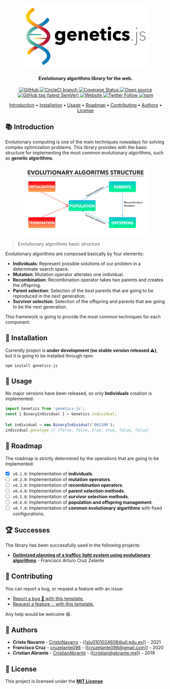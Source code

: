 <h1 align="center">
  <img src="https://github.com/GeneticsJS/GeneticsJS/raw/master/assets/images/logo.png" alt="genetics.js logo" width="400">
</h1>

<h4 align="center">
  Evolutionary algorithms library for the web.
</h4>

<p align="center">
    <a href="https://github.com/CristianAbrante/GeneticsJS/blob/master/LICENSE">
        <img alt="GitHub" src="https://img.shields.io/github/license/CristianAbrante/GeneticsJS.svg">
    </a>
    <a href="https://circleci.com/gh/CristianAbrante/workflows/GeneticsJS">
        <img alt="CircleCI branch" src="https://img.shields.io/circleci/project/github/CristianAbrante/GeneticsJS/master.svg">
    </a>
    <a href="https://coveralls.io/github/CristianAbrante/GeneticsJS">
        <img src='https://coveralls.io/repos/github/CristianAbrante/GeneticsJS/badge.svg?branch=master' alt='Coverage Status' />
    </a>
    <a href="https://github.com/ellerbrock/open-source-badges/">
        <img src="https://badges.frapsoft.com/os/v1/open-source.svg?v=103g" alt="Open source">
    </a>
    <a href="https://coveralls.io/github/CristianAbrante/GeneticsJS">
        <img alt="GitHub tag (latest SemVer)" src="https://img.shields.io/github/tag/CristianAbrante/GeneticsJS.svg">
    </a>
    <a href="https://geneticsjs.wordpress.com/">
        <img alt="Website" src="https://img.shields.io/website/https/geneticsjs.wordpress.com.svg">
    </a>
    <a href="https://twitter.com/GeneticsJs">
        <img alt="Twitter Follow" src="https://img.shields.io/twitter/follow/GeneticsJS.svg?label=Follow&style=social">
    </a>
    </a>
    <a href="https://www.npmjs.com/package/genetics-js">
        <img alt="npm" src="https://img.shields.io/npm/v/genetics-js">
    </a>
</p>

<p align="center">
  <a href="#introduction">Introduction</a> •
  <a href="#installation">Installation</a> •
  <a href="#usage">Usage</a> •
  <a href="#roadmap">Roadmap</a> •
  <a href="#contributing">Contributing</a> •
  <a href="#authors">Authors</a> •
  <a href="#license">License</a>
</p>

## 📚 Introduction
Evolutionary computing is one of the main techniques nowadays
for solving complex optimization problems. This library provides 
with the basic structure for implementing the most common evolutionary
algorithms, such as **genetic algorithms**.

<p align="center">
    <img src="https://github.com/GeneticsJS/GeneticsJS/raw/master/assets/images/ea-structure.jpg" align="center" alt="drawing" width="400"/>
</p>

> Evolutionary algorithms basic structure

Evolutionary algorithms are composed basically by four elements:

* **Individuals**: Represent possible solutions of our problem in a determinate search space.
* **Mutation**: Mutation operator alterates one individual.
* **Recombination**: Recombination operator takes two parents and creates the offspring.
* **Parent selection**: Selection of the *best* parents that are going to be reproduced in the next generation.
* **Survivor selection**: Selection of the offspring and parents that are going to be the next generation.
 
This framework is going to provide the most common techniques for each component.

## 🔧 Installation
Currently project is **under development (no stable version released :warning:)**, but it is going to be installed
through npm:

```
npm install genetics-js
```

## 🧬 Usage
No major versions have been released, so only **Individuals** creation is implemented:
```typescript
import Genetics from 'genetics-js';
const { BinaryIndividual } = Genetics.individual;

let individual = new BinaryIndividual('001100');
individual.genotype // [false, false, true, true, false, false]
```

## 🌠 Roadmap
The roadmap is strictly determined by the operations that are going to be 
implemented:

- [x] `v0.1.0`: Implementation of **individuals**.
- [ ] `v0.2.0`: Implementation of **mutation operators**.
- [ ] `v0.3.0`: Implementation of **recombination operators**.
- [ ] `v0.4.0`: Implementation of **parent selection methods**.
- [ ] `v0.5.0`: Implementation of **survivor selection methods**.
- [ ] `v0.6.0`: Implementation of **population and offspring management**.
- [ ] `v0.7.0`: Implementation of **common evolutionary algorithms** with fixed configurations.

## 🏆 Successes
The library has been successfully used in the following projects:

* [**Optimized planning of a trafficc light system using evolutionary algorithms**](https://riull.ull.es/xmlui/handle/915/21321) - Francisco Arturo Cruz Zelante

## 👐 Contributing
You can report a bug, or request a feature with an issue:

* [Report a bug 🐛 with this template.](https://github.com/GeneticsJS/GeneticsJS/issues/new?assignees=&labels=&template=bug-report.md&title=%3Abug%3A)
* [Request a feature 💡 with this template.](https://github.com/GeneticsJS/GeneticsJS/issues/new?assignees=&labels=&template=feature_request.md&title=)

Any help would be welcome :smile:.

## 💪 Authors
* **Cristo Navarro** - [CristoNavarro](https://github.com/CristoNavarro) - ([alu0101024608@ull.edu.es]) - 2021
* **Francisco Cruz** - [cruzelante098](https://github.com/cruzelante098) - ([cruzelante098@gmail.com]) - 2020
* **Cristian Abrante** - [CristianAbrante](https://github.com/CristianAbrante) - ([cristian@abrante.me]) - 2019

## 📝 License
This project is licensed under the **[MIT License](https://github.com/GeneticsJS/GeneticsJS/blob/master/LICENSE)**
